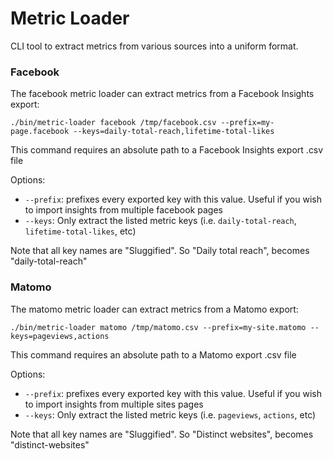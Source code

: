 Metric Loader
=============

CLI tool to extract metrics from various sources into a uniform format.

### Facebook

The facebook metric loader can extract metrics from a Facebook Insights export:

    ./bin/metric-loader facebook /tmp/facebook.csv --prefix=my-page.facebook --keys=daily-total-reach,lifetime-total-likes

This command requires an absolute path to a Facebook Insights export .csv file

Options:

* `--prefix`: prefixes every exported key with this value. Useful if you wish to import insights from multiple facebook pages
* `--keys`: Only extract the listed metric keys (i.e. `daily-total-reach`, `lifetime-total-likes`, etc)

Note that all key names are "Sluggified". So "Daily total reach", becomes "daily-total-reach"


### Matomo

The matomo metric loader can extract metrics from a Matomo export:

    ./bin/metric-loader matomo /tmp/matomo.csv --prefix=my-site.matomo --keys=pageviews,actions

This command requires an absolute path to a Matomo export .csv file

Options:

* `--prefix`: prefixes every exported key with this value. Useful if you wish to import insights from multiple sites pages
* `--keys`: Only extract the listed metric keys (i.e. `pageviews`, `actions`, etc)

Note that all key names are "Sluggified". So "Distinct websites", becomes "distinct-websites"
